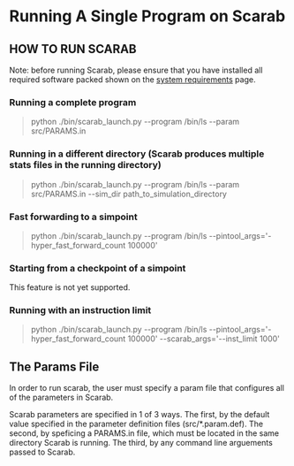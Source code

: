 # Running A Single Program on Scarab

## HOW TO RUN SCARAB

Note: before running Scarab, please ensure that you have installed all
required software packed shown on the [system requirements](system_requirements.md) page.

### Running a complete program
> python ./bin/scarab_launch.py --program /bin/ls --param src/PARAMS.in

### Running in a different directory (Scarab produces multiple stats files in the running directory)
> python ./bin/scarab_launch.py --program /bin/ls --param src/PARAMS.in --sim_dir path_to_simulation_directory

### Fast forwarding to a simpoint
> python ./bin/scarab_launch.py --program /bin/ls --pintool_args='-hyper_fast_forward_count 100000'

### Starting from a checkpoint of a simpoint

This feature is not yet supported.

### Running with an instruction limit
> python ./bin/scarab_launch.py --program /bin/ls --pintool_args='-hyper_fast_forward_count 100000' --scarab_args='--inst_limit 1000'

## The Params File

In order to run scarab, the user must specify a param file that configures all
of the parameters in Scarab.

Scarab parameters are specified in 1 of 3 ways. The first, by the default value
specified in the parameter definition files (src/*.param.def).  The second, by
speficing a PARAMS.in file, which must be located in the same directory Scarab
is running. The third, by any command line arguements passed to Scarab.

